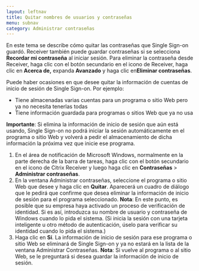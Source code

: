 ```yaml
---
layout: leftnav
title: Quitar nombres de usuarios y contraseñas
menu: subnav
category: Administrar contraseñas
---
```


En este tema se describe cómo quitar las contraseñas que Single Sign-on guardó. Receiver también puede guardar contraseñas si se selecciona **Recordar mi contraseña** al iniciar sesión. Para eliminar la contraseña desde Receiver, haga clic con el botón secundario en el icono de Receiver, haga clic en **Acerca de,** expanda **Avanzado** y haga clic en**Eliminar contraseñas**.

Puede haber ocasiones en que desee quitar la información de cuentas de inicio de sesión de Single Sign-on. Por ejemplo:

* Tiene almacenadas varias cuentas para un programa o sitio Web pero ya no necesita tenerlas todas
* Tiene información guardada para programas o sitios Web que ya no usa

**Importante**: Si elimina la información de inicio de sesión que aún está usando, Single Sign-on no podrá iniciar la sesión automáticamente en el programa o sitio Web y volverá a pedir el almacenamiento de dicha información la próxima vez que inicie ese programa.

1. En el área de notificación de Microsoft Windows, normalmente en la parte derecha de la barra de tareas, haga clic con el botón secundario en el icono de Citrix Receiver y luego haga clic en **Contraseñas** > **Administrar contraseñas**.
1. En la ventana Administrar contraseñas, seleccione el programa o sitio Web que desee y haga clic en **Quitar**. Aparecerá un cuadro de diálogo que le pedirá que confirme que desea eliminar la información de inicio de sesión para el programa seleccionado.
**Nota**: En este punto, es posible que su empresa haya activado un proceso de verificación de identidad. Si es así, introduzca su nombre de usuario y contraseña de Windows cuando lo pida el sistema. (Si inicia la sesión con una tarjeta inteligente u otro método de autenticación, úselo para verificar su identidad cuando lo pida el sistema.)
1. Haga clic en **Sí**. La información de inicio de sesión para ese programa o sitio Web se eliminará de Single Sign-on y ya no estará en la lista de la ventana Administrar Contraseñas.
**Nota**: Si vuelve al programa o al sitio Web, se le preguntará si desea guardar la información de inicio de sesión.

